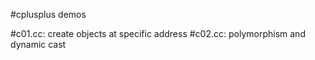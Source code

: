 #cplusplus demos 

#c01.cc:  create objects at specific address
#c02.cc:  polymorphism and dynamic cast

